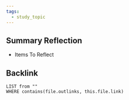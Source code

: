 ```yaml
---
tags:
  - study_topic
---
```

## Summary Reflection
- Items To Reflect

## Backlink 

```dataview
LIST from ""
WHERE contains(file.outlinks, this.file.link)
```
